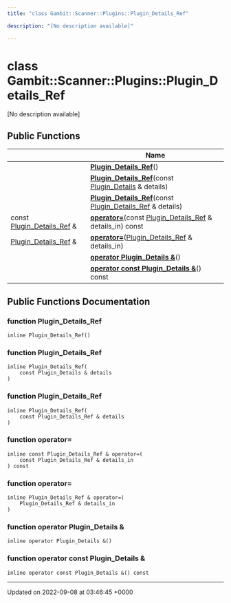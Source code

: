 ```yaml
---
title: "class Gambit::Scanner::Plugins::Plugin_Details_Ref"

description: "[No description available]"

---
```


# class Gambit::Scanner::Plugins::Plugin_Details_Ref



[No description available]

## Public Functions

|                | Name           |
| -------------- | -------------- |
| | **[Plugin_Details_Ref](/documentation/code/classes/classgambit_1_1scanner_1_1plugins_1_1plugin__details__ref/#function-plugin-details-ref)**() |
| | **[Plugin_Details_Ref](/documentation/code/classes/classgambit_1_1scanner_1_1plugins_1_1plugin__details__ref/#function-plugin-details-ref)**(const [Plugin_Details](/documentation/code/classes/structgambit_1_1scanner_1_1plugins_1_1plugin__details/) & details) |
| | **[Plugin_Details_Ref](/documentation/code/classes/classgambit_1_1scanner_1_1plugins_1_1plugin__details__ref/#function-plugin-details-ref)**(const [Plugin_Details_Ref](/documentation/code/classes/classgambit_1_1scanner_1_1plugins_1_1plugin__details__ref/) & details) |
| const [Plugin_Details_Ref](/documentation/code/classes/classgambit_1_1scanner_1_1plugins_1_1plugin__details__ref/) & | **[operator=](/documentation/code/classes/classgambit_1_1scanner_1_1plugins_1_1plugin__details__ref/#function-operator)**(const [Plugin_Details_Ref](/documentation/code/classes/classgambit_1_1scanner_1_1plugins_1_1plugin__details__ref/) & details_in) const |
| [Plugin_Details_Ref](/documentation/code/classes/classgambit_1_1scanner_1_1plugins_1_1plugin__details__ref/) & | **[operator=](/documentation/code/classes/classgambit_1_1scanner_1_1plugins_1_1plugin__details__ref/#function-operator)**([Plugin_Details_Ref](/documentation/code/classes/classgambit_1_1scanner_1_1plugins_1_1plugin__details__ref/) & details_in) |
| | **[operator Plugin_Details &](/documentation/code/classes/classgambit_1_1scanner_1_1plugins_1_1plugin__details__ref/#function-operator-plugin-details)**() |
| | **[operator const Plugin_Details &](/documentation/code/classes/classgambit_1_1scanner_1_1plugins_1_1plugin__details__ref/#function-operator-const-plugin-details)**() const |

## Public Functions Documentation

### function Plugin_Details_Ref

```
inline Plugin_Details_Ref()
```


### function Plugin_Details_Ref

```
inline Plugin_Details_Ref(
    const Plugin_Details & details
)
```


### function Plugin_Details_Ref

```
inline Plugin_Details_Ref(
    const Plugin_Details_Ref & details
)
```


### function operator=

```
inline const Plugin_Details_Ref & operator=(
    const Plugin_Details_Ref & details_in
) const
```


### function operator=

```
inline Plugin_Details_Ref & operator=(
    Plugin_Details_Ref & details_in
)
```


### function operator Plugin_Details &

```
inline operator Plugin_Details &()
```


### function operator const Plugin_Details &

```
inline operator const Plugin_Details &() const
```


-------------------------------

Updated on 2022-09-08 at 03:46:45 +0000